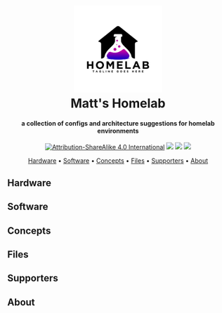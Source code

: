 <h1 align="center">
  <br>
  <img src="https://github.com/x86txt/homelab/blob/862d8d63ecd71d25a34249ffeb484f673aa2c000/assets/homelab.jpg?raw=true" style="width:200px;height:199px;">
  <br>
  Matt's Homelab
  <br>
</h1>

<h4 align="center">a collection of configs and architecture suggestions for homelab environments</h4>

<p align="center">
<a href="https://creativecommons.org/licenses/by-sa/4.0/"><img src="https://img.shields.io/badge/License-CC_BY--SA_4.0-lightgrey.svg?style=flat-square" alt="Attribution-ShareAlike 4.0 International"></a>
<a href="https://nginx.org/"><img src="https://img.shields.io/badge/hosted_on-Nginx-brightgreen.svg?style=flat-square"></a>
<img src="https://img.shields.io/badge/protected_by-Cloudflare-F38020?style=flat-square">
<a href="https://ko-fi.com/homelabs">
      <img src="https://img.shields.io/badge/support_via-Ko--Fi-FF5E5B.svg?style=flat-square">

<p align="center">
  <a href="#hardware">Hardware</a> •
  <a href="#software">Software</a> •
  <a href="#concepts">Concepts</a> •
  <a href="#files">Files</a> •
  <a href="#supporters">Supporters</a> •
  <a href="#about">About</a>
</p>

## Hardware
## Software
## Concepts
## Files
## Supporters
## About
